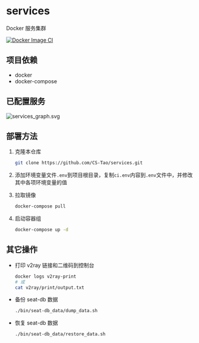 # services

Docker 服务集群

[![Docker Image CI](https://github.com/CS-Tao/services/workflows/Docker%20Compose%20CI/badge.svg)](https://github.com/CS-Tao/services/actions)

## 项目依赖

- docker
- docker-compose

## 已配置服务

![services_graph.svg](https://home.cs-tao.cc/services/services_graph.svg)

## 部署方法

1. 克隆本仓库

    ```bash
    git clone https://github.com/CS-Tao/services.git
    ```

1. 添加环境变量文件`.env`到项目根目录，复制`ci.env`内容到`.env`文件中，并修改其中各项环境变量的值

1. 拉取镜像

    ```bash
    docker-compose pull
    ```

1. 启动容器组

    ```bash
    docker-compose up -d
    ```

## 其它操作

- 打印 v2ray 链接和二维码到控制台
    ```bash
    docker logs v2ray-print
    # 或
    cat v2ray/print/output.txt
    ```

- 备份 seat-db 数据
    ```bash
    ./bin/seat-db_data/dump_data.sh
    ```

- 恢复 seat-db 数据
    ```bash
    ./bin/seat-db_data/restore_data.sh
    ```
